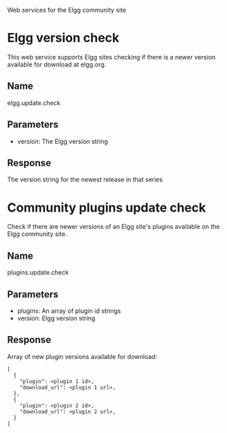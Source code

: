 Web services for the Elgg community site

Elgg version check
==================
This web service supports Elgg sites checking if there is a newer version
available for download at elgg.org.

Name
----
elgg.update.check

Parameters
----------
 * version: The Elgg version string

Response
--------
The version string for the newest release in that series


Community plugins update check
==============================
Check if there are newer versions of an Elgg site's plugins available on
the Elgg community site.

Name
----
plugins.update.check

Parameters
----------
 * plugins: An array of plugin id strings
 * version: Elgg version string

Response
--------
Array of new plugin versions available for download:

```
[
  {
    "plugin": <plugin 1 id>,
    "download_url": <plugin 1 url>,
  },
  {
    "plugin": <plugin 2 id>,
    "download_url": <plugin 2 url>,
  }
]
```